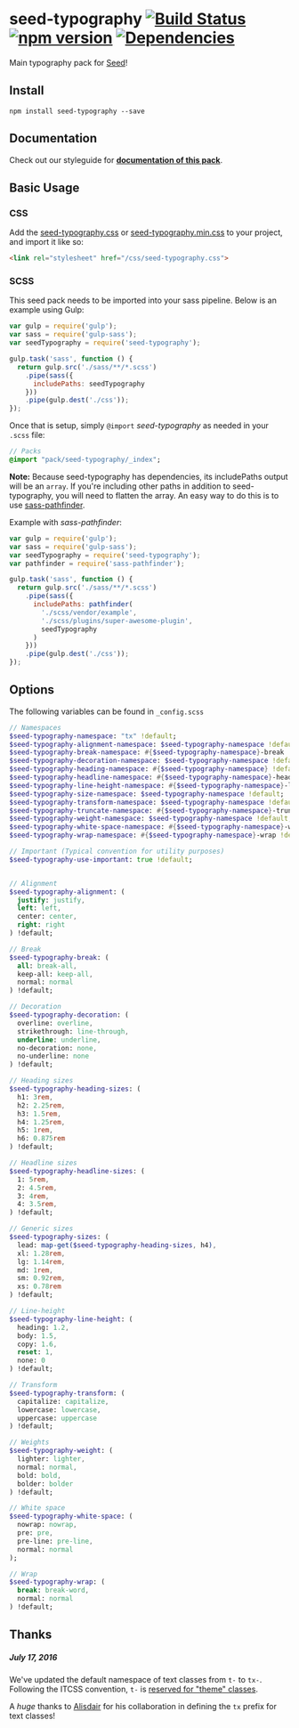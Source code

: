 # seed-typography [![Build Status](https://travis-ci.org/helpscout/seed-typography.svg?branch=master)](https://travis-ci.org/helpscout/seed-typography) [![npm version](https://badge.fury.io/js/seed-typography.svg)](https://badge.fury.io/js/seed-typography) [![Dependencies](https://david-dm.org/helpscout/seed-typography.svg)](https://david-dm.org/helpscout/seed-typography)

Main typography pack for [Seed](https://github.com/helpscout/seed)!


## Install
```
npm install seed-typography --save
```


## Documentation

Check out our styleguide for **[documentation of this pack](http://style.helpscout.com/seed/packs/seed-typography/)**.


## Basic Usage

### CSS
Add the [seed-typography.css](https://github.com/helpscout/seed-typography/blob/master/dist/seed-typography.css) or [seed-typography.min.css](https://github.com/helpscout/seed-typography/blob/master/dist/seed-typography.min.css) to your project, and import it like so:

```html
<link rel="stylesheet" href="/css/seed-typography.css">
```

### SCSS
This seed pack needs to be imported into your sass pipeline. Below is an example using Gulp:


```javascript
var gulp = require('gulp');
var sass = require('gulp-sass');
var seedTypography = require('seed-typography');

gulp.task('sass', function () {
  return gulp.src('./sass/**/*.scss')
    .pipe(sass({
      includePaths: seedTypography
    }))
    .pipe(gulp.dest('./css'));
});
```

Once that is setup, simply `@import` *seed-typography* as needed in your `.scss` file:

```sass
// Packs
@import "pack/seed-typography/_index";
```

**Note:** Because seed-typography has dependencies, its includePaths output will be an `array`. If you're including other paths in addition to seed-typography, you will need to flatten the array. An easy way to do this is to use [sass-pathfinder](https://github.com/itsjonq/sass-pathfinder).

Example with *sass-pathfinder*:

```javascript
var gulp = require('gulp');
var sass = require('gulp-sass');
var seedTypography = require('seed-typography');
var pathfinder = require('sass-pathfinder');

gulp.task('sass', function () {
  return gulp.src('./sass/**/*.scss')
    .pipe(sass({
      includePaths: pathfinder(
        './scss/vendor/example',
        './scss/plugins/super-awesome-plugin',
        seedTypography
      )
    }))
    .pipe(gulp.dest('./css'));
});
```


## Options

The following variables can be found in `_config.scss`

```sass
// Namespaces
$seed-typography-namespace: "tx" !default;
$seed-typography-alignment-namespace: $seed-typography-namespace !default;
$seed-typography-break-namespace: #{$seed-typography-namespace}-break !default;
$seed-typography-decoration-namespace: $seed-typography-namespace !default;
$seed-typography-heading-namespace: #{$seed-typography-namespace} !default;
$seed-typography-headline-namespace: #{$seed-typography-namespace}-headline !default;
$seed-typography-line-height-namespace: #{$seed-typography-namespace}-lh !default;
$seed-typography-size-namespace: $seed-typography-namespace !default;
$seed-typography-transform-namespace: $seed-typography-namespace !default;
$seed-typography-truncate-namespace: #{$seed-typography-namespace}-truncate !default;
$seed-typography-weight-namespace: $seed-typography-namespace !default;
$seed-typography-white-space-namespace: #{$seed-typography-namespace}-ws !default;
$seed-typography-wrap-namespace: #{$seed-typography-namespace}-wrap !default;

// Important (Typical convention for utility purposes)
$seed-typography-use-important: true !default;


// Alignment
$seed-typography-alignment: (
  justify: justify,
  left: left,
  center: center,
  right: right
) !default;

// Break
$seed-typography-break: (
  all: break-all,
  keep-all: keep-all,
  normal: normal
) !default;

// Decoration
$seed-typography-decoration: (
  overline: overline,
  strikethrough: line-through,
  underline: underline,
  no-decoration: none,
  no-underline: none
) !default;

// Heading sizes
$seed-typography-heading-sizes: (
  h1: 3rem,
  h2: 2.25rem,
  h3: 1.5rem,
  h4: 1.25rem,
  h5: 1rem,
  h6: 0.875rem
) !default;

// Headline sizes
$seed-typography-headline-sizes: (
  1: 5rem,
  2: 4.5rem,
  3: 4rem,
  4: 3.5rem,
) !default;

// Generic sizes
$seed-typography-sizes: (
  lead: map-get($seed-typography-heading-sizes, h4),
  xl: 1.28rem,
  lg: 1.14rem,
  md: 1rem,
  sm: 0.92rem,
  xs: 0.78rem
) !default;

// Line-height
$seed-typography-line-height: (
  heading: 1.2,
  body: 1.5,
  copy: 1.6,
  reset: 1,
  none: 0
) !default;

// Transform
$seed-typography-transform: (
  capitalize: capitalize,
  lowercase: lowercase,
  uppercase: uppercase
) !default;

// Weights
$seed-typography-weight: (
  lighter: lighter,
  normal: normal,
  bold: bold,
  bolder: bolder
) !default;

// White space
$seed-typography-white-space: (
  nowrap: nowrap,
  pre: pre,
  pre-line: pre-line,
  normal: normal
);

// Wrap
$seed-typography-wrap: (
  break: break-word,
  normal: normal
) !default;
```

## Thanks

##### July 17, 2016
We've updated the default namespace of text classes from `t-` to `tx-`. Following the ITCSS convention, `t-` is [reserved for "theme" classes](http://csswizardry.com/2015/03/more-transparent-ui-code-with-namespaces/).

A *huge* thanks to [Alisdair](https://github.com/alisdair) for his collaboration in defining the `tx` prefix for text classes!
